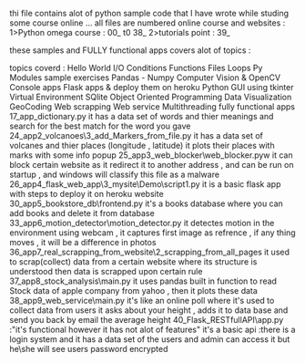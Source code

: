 thi file contains alot of python sample code that 
I have wrote while studing some course online ... 
all files are numbered 
online course and websites : 
	1>Python omega course : 00_ t0 38_
	2>tutorials point : 39_ 

these samples and FULLY functional apps covers alot of topics : 

topics coverd :
	Hello World
	I/O
	Conditions 
	Functions
	Files
	Loops
	Py Modules
	sample exercises 
	Pandas - Numpy
	Computer Vision & OpenCV 
	Console apps
	Flask apps & deploy them on heroku 
	Python GUI using tkinter
	Virtual Environment
	SQlite
	Object Oriented Programming
	Data Visualization
	GeoCoding
	Web scrapping
	Web service
	Multithreading
	fully functional apps 
		17_app_dictionary.py 
			it has a data set of words and thier meanings 
			and search for the best match for the word you gave
		24_app2_volcanoes\3_add_Markers_from_file.py
			it has a data set of volcanes and thier places (longitude , latitude)
			it plots their places with marks with some info popup
		25_app3_web_blocker\web_blocker.pyw
			it can block certain website as it redirect it to another address
			 , and can be run on startup  , and windows will classify this file as a malware
		26_app4_flask_web_app\3_mysite\Demo\script1.py
			it is a basic flask app with steps to deploy it on heroku website
		30_app5_bookstore_db\frontend.py
			it's a books database where you can add books and delete it from database 
		33_app6_motion_detector\motion_detector.py
			it detectes motion in the environment using webcam , 
			it captures first image as refrence , if any thing moves , it will be a difference in photos
		36_app7_real_scrapping_from_website\2_scrapping_from_all_pages
			it used to scrap(collect) data from a certain website 
			where its structure is understood then data is scrapped upon certain rule
		37_app8_stock_analysis\main.py
			it uses pandas built in function to read Stock data of apple company from yahoo ,
			then it plots these data
		38_app9_web_service\main.py
			it's like an online poll where it's used to collect data from users 
			it asks about your height , adds it to data base 
			and send you back by email the average height
		40_Flask_RESTfullAPI\app.py :"it's functional however it has not alot of features"
			it's a basic api :there is a login system and  it has a data set of the users and admin can access it but he\she will see users password encrypted
			
 